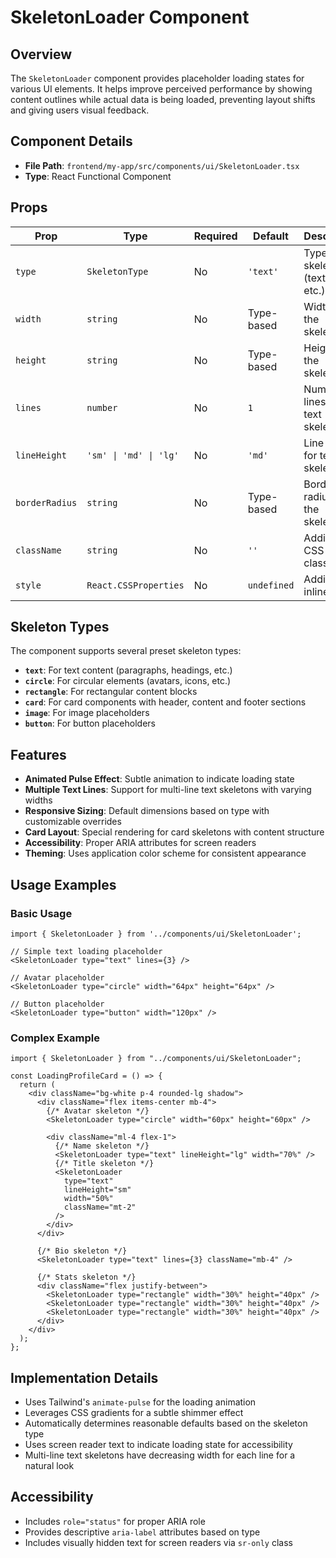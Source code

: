 # SkeletonLoader Component

## Overview

The `SkeletonLoader` component provides placeholder loading states for various UI elements. It helps improve perceived performance by showing content outlines while actual data is being loaded, preventing layout shifts and giving users visual feedback.

## Component Details

- **File Path**: `frontend/my-app/src/components/ui/SkeletonLoader.tsx`
- **Type**: React Functional Component

## Props

| Prop           | Type                   | Required | Default     | Description                           |
| -------------- | ---------------------- | -------- | ----------- | ------------------------------------- |
| `type`         | `SkeletonType`         | No       | `'text'`    | Type of skeleton (text, circle, etc.) |
| `width`        | `string`               | No       | Type-based  | Width of the skeleton                 |
| `height`       | `string`               | No       | Type-based  | Height of the skeleton                |
| `lines`        | `number`               | No       | `1`         | Number of lines for text skeleton     |
| `lineHeight`   | `'sm' \| 'md' \| 'lg'` | No       | `'md'`      | Line height for text skeleton         |
| `borderRadius` | `string`               | No       | Type-based  | Border radius for the skeleton        |
| `className`    | `string`               | No       | `''`        | Additional CSS classes                |
| `style`        | `React.CSSProperties`  | No       | `undefined` | Additional inline styles              |

## Skeleton Types

The component supports several preset skeleton types:

- **`text`**: For text content (paragraphs, headings, etc.)
- **`circle`**: For circular elements (avatars, icons, etc.)
- **`rectangle`**: For rectangular content blocks
- **`card`**: For card components with header, content and footer sections
- **`image`**: For image placeholders
- **`button`**: For button placeholders

## Features

- **Animated Pulse Effect**: Subtle animation to indicate loading state
- **Multiple Text Lines**: Support for multi-line text skeletons with varying widths
- **Responsive Sizing**: Default dimensions based on type with customizable overrides
- **Card Layout**: Special rendering for card skeletons with content structure
- **Accessibility**: Proper ARIA attributes for screen readers
- **Theming**: Uses application color scheme for consistent appearance

## Usage Examples

### Basic Usage

```tsx
import { SkeletonLoader } from '../components/ui/SkeletonLoader';

// Simple text loading placeholder
<SkeletonLoader type="text" lines={3} />

// Avatar placeholder
<SkeletonLoader type="circle" width="64px" height="64px" />

// Button placeholder
<SkeletonLoader type="button" width="120px" />
```

### Complex Example

```tsx
import { SkeletonLoader } from "../components/ui/SkeletonLoader";

const LoadingProfileCard = () => {
  return (
    <div className="bg-white p-4 rounded-lg shadow">
      <div className="flex items-center mb-4">
        {/* Avatar skeleton */}
        <SkeletonLoader type="circle" width="60px" height="60px" />

        <div className="ml-4 flex-1">
          {/* Name skeleton */}
          <SkeletonLoader type="text" lineHeight="lg" width="70%" />
          {/* Title skeleton */}
          <SkeletonLoader
            type="text"
            lineHeight="sm"
            width="50%"
            className="mt-2"
          />
        </div>
      </div>

      {/* Bio skeleton */}
      <SkeletonLoader type="text" lines={3} className="mb-4" />

      {/* Stats skeleton */}
      <div className="flex justify-between">
        <SkeletonLoader type="rectangle" width="30%" height="40px" />
        <SkeletonLoader type="rectangle" width="30%" height="40px" />
        <SkeletonLoader type="rectangle" width="30%" height="40px" />
      </div>
    </div>
  );
};
```

## Implementation Details

- Uses Tailwind's `animate-pulse` for the loading animation
- Leverages CSS gradients for a subtle shimmer effect
- Automatically determines reasonable defaults based on the skeleton type
- Uses screen reader text to indicate loading state for accessibility
- Multi-line text skeletons have decreasing width for each line for a natural look

## Accessibility

- Includes `role="status"` for proper ARIA role
- Provides descriptive `aria-label` attributes based on type
- Includes visually hidden text for screen readers via `sr-only` class
